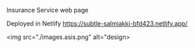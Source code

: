Insurance Service web page

Deployed  in Netlify https://subtle-salmiakki-bfd423.netlify.app/

<img src="./images.asis.png" alt="design>

